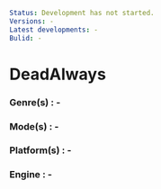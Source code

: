 ```yml
Status: Development has not started.
Versions: -
Latest developments: -
Bulid: -
```

# DeadAlways 

### Genre(s) : -
### Mode(s) : -
### Platform(s) : -
### Engine : -

